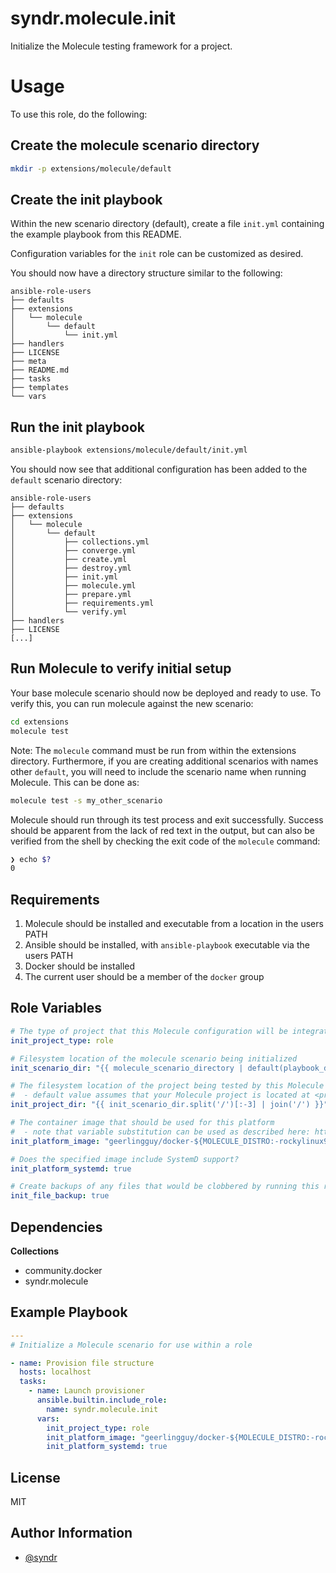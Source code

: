 syndr.molecule.init
=========

Initialize the Molecule testing framework for a project.

# Usage

To use this role, do the following:

## Create the molecule scenario directory

```bash
mkdir -p extensions/molecule/default
```

## Create the init playbook

Within the new scenario directory (default), create a file `init.yml` containing the example playbook from this README.

Configuration variables for the `init` role can be customized as desired.

You should now have a directory structure similar to the following:
```
ansible-role-users
├── defaults
├── extensions
│   └── molecule
│       └── default
│           └── init.yml
├── handlers
├── LICENSE
├── meta
├── README.md
├── tasks
├── templates
└── vars
```

## Run the init playbook

```bash
ansible-playbook extensions/molecule/default/init.yml
```

You should now see that additional configuration has been added to the `default` scenario directory:  
```
ansible-role-users
├── defaults
├── extensions
│   └── molecule
│       └── default
│           ├── collections.yml
│           ├── converge.yml
│           ├── create.yml
│           ├── destroy.yml
│           ├── init.yml
│           ├── molecule.yml
│           ├── prepare.yml
│           ├── requirements.yml
│           └── verify.yml
├── handlers
├── LICENSE
[...]
```

## Run Molecule to verify initial setup

Your base molecule scenario should now be deployed and ready to use. To verify this, you can run molecule against the new scenario:

```bash
cd extensions
molecule test
```

Note: The `molecule` command must be run from within the extensions directory. Furthermore, if you are creating additional scenarios with names other `default`, you will need to include the scenario name when running Molecule. This can be done as:  
```bash
molecule test -s my_other_scenario
```

Molecule should run through its test process and exit successfully. Success should be apparent from the lack of red text in the output, but can also be verified from the shell by checking the exit code of the `molecule` command:

```bash
❯ echo $?                                         
0
```

Requirements
------------

1. Molecule should be installed and executable from a location in the users PATH
1. Ansible should be installed, with `ansible-playbook` executable via the users PATH
1. Docker should be installed
1. The current user should be a member of the `docker` group

Role Variables
--------------

```yaml
# The type of project that this Molecule configuration will be integrated into
init_project_type: role

# Filesystem location of the molecule scenario being initialized
init_scenario_dir: "{{ molecule_scenario_directory | default(playbook_dir) }}"

# The filesystem location of the project being tested by this Molecule configuration
#  - default value assumes that your Molecule project is located at <project dir>/extensions/molecule/<scenario>
init_project_dir: "{{ init_scenario_dir.split('/')[:-3] | join('/') }}"

# The container image that should be used for this platform
#  - note that variable substitution can be used as described here: https://ansible.readthedocs.io/projects/molecule/configuration/#variable-substitution
init_platform_image: "geerlingguy/docker-${MOLECULE_DISTRO:-rockylinux9}-ansible:latest"

# Does the specified image include SystemD support?
init_platform_systemd: true

# Create backups of any files that would be clobbered by running this role
init_file_backup: true
```

Dependencies
------------

**Collections**  
- community.docker
- syndr.molecule

Example Playbook
----------------

```yaml
---
# Initialize a Molecule scenario for use within a role

- name: Provision file structure
  hosts: localhost
  tasks:
    - name: Launch provisioner
      ansible.builtin.include_role:
        name: syndr.molecule.init
      vars:
        init_project_type: role
        init_platform_image: "geerlingguy/docker-${MOLECULE_DISTRO:-rockylinux9}-ansible:latest"
        init_platform_systemd: true
```

License
-------

MIT

Author Information
------------------

- [@syndr](https://github.com/syndr/)

